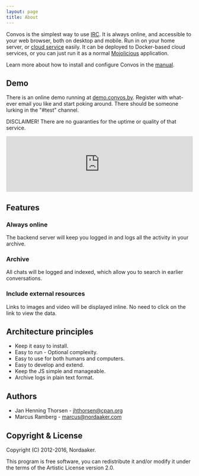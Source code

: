 ```yaml
---
layout: page
title: About
---
```


Convos is the simplest way to use [IRC](http://www.irchelp.org/). It is always
online, and accessible to your web browser, both on desktop and mobile. Run in
on your home server, or [cloud service](https://www.digitalocean.com/) easily.
It can be deployed to Docker-based cloud services, or you can just run it as a
normal [Mojolicious](http://mojolicious.org/) application.

Learn more about how to install and configure Convos in the
[manual](/doc).

## Demo

There is an online demo running at [demo.convos.by](http://demo.convos.by).
Register with what-ever email you like and start poking around. There should
be someone lurking in the "#test" channel.

DISCLAIMER! There are no guaranties for the uptime or quality of that service.

<iframe name="quickcast" src="http://quick.as/embed/yzg6f8ze8" scrolling="no" frameborder="0" width="100%" allowfullscreen></iframe><script src="http://quick.as/embed/script/1.55"></script>

## Features

### Always online

The backend server will keep you logged in and logs all the activity in your
archive.

### Archive

All chats will be logged and indexed, which allow you to search in earlier
conversations.

### Include external resources

Links to images and video will be displayed inline. No need to click on the
link to view the data.

## Architecture principles

* Keep it easy to install.
* Easy to run - Optional complexity.
* Easy to use for both humans and computers.
* Easy to develop and extend.
* Keep the JS simple and manageable.
* Archive logs in plain text format.

## Authors

* Jan Henning Thorsen - jhthorsen@cpan.org
* Marcus Ramberg - marcus@nordaaker.com

## Copyright & License

Copyright (C) 2012-2016, Nordaaker.

This program is free software, you can redistribute it and/or modify it under
the terms of the Artistic License version 2.0.
